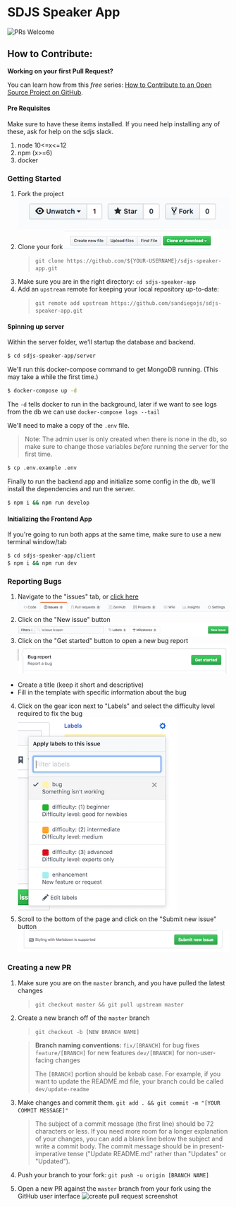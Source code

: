 # SDJS Speaker App

![PRs Welcome](https://img.shields.io/badge/PRs-welcome-brightgreen.svg?style=flat-square)

## How to Contribute:

**Working on your first Pull Request?**

You can learn how from this _free_ series: [How to Contribute to an Open Source Project on GitHub](https://egghead.io/series/how-to-contribute-to-an-open-source-project-on-github).

#### Pre Requisites

Make sure to have these items installed. If you need help installing any of these, ask for help on the sdjs slack.

1. node 10<=x<=12
2. npm (x>=6)
3. docker

### Getting Started

1. Fork the project
![fork repo screenshot](readme-images/button_fork.png)
2. Clone your fork
![clone repo screenshot](readme-images/button_clone-repo.png)
   > `git clone https://github.com/${YOUR-USERNAME}/sdjs-speaker-app.git`
3. Make sure you are in the right directory: `cd sdjs-speaker-app`
4. Add an `upstream` remote for keeping your local repository up-to-date:
   > `git remote add upstream https://github.com/sandiegojs/sdjs-speaker-app.git`

#### Spinning up server

Within the server folder, we'll startup the database and backend.

```sh
$ cd sdjs-speaker-app/server
```

We'll run this docker-compose command to get MongoDB running. (This may take a while the first time.)

```sh
$ docker-compose up -d
```

The `-d` tells docker to run in the background, later if we want to see logs from the db we can use `docker-compose logs --tail`

We'll need to make a copy of the `.env` file.

> Note: The admin user is only created when there is none in the db,
> so make sure to change those variables _before_ running the server for the first time.

```sh
$ cp .env.example .env
```

Finally to run the backend app and initialize some config in the db, we'll install the dependencies and run the server.

```sh
$ npm i && npm run develop
```

#### Initializing the Frontend App

If you're going to run both apps at the same time, make sure to use a new terminal window/tab

```sh
$ cd sdjs-speaker-app/client
$ npm i && npm run dev
```


### Reporting Bugs

1. Navigate to the "issues" tab, or [click here](https://github.com/sandiegojs/sdjs-speaker-app/issues)
![issues tab screenshot](readme-images/tab_issues.png)
2. Click on the "New issue" button
![new issue button screenshot](readme-images/button_new-issue.png)
3. Click on the "Get started" button to open a new bug report
![bug report get started screenshot](readme-images/button_bug-report-get-started.png)
  - Create a title (keep it short and descriptive)
  - Fill in the template with specific information about the bug
4. Click on the gear icon next to "Labels" and select the difficulty level required to fix the bug
![difficulty level screenshot](readme-images/labels_difficulty-level.png)
5. Scroll to the bottom of the page and click on the "Submit new issue" button
![submit new issue screenshot](readme-images/button_submit-new-issue.png)


### Creating a new PR

1. Make sure you are on the `master` branch, and you have pulled the latest changes

   > `git checkout master && git pull upstream master`

2. Create a new branch off of the `master` branch

   > `git checkout -b [NEW BRANCH NAME]`

   > **Branch naming conventions:**
   > `fix/[BRANCH]` for bug fixes
   > `feature/[BRANCH]` for new features
   > `dev/[BRANCH]` for non-user-facing changes
   >
   > The `[BRANCH]` portion should be kebab case. For example, if you want to update the README.md file, your branch could be called `dev/update-readme`

4. Make changes and commit them. `git add . && git commit -m "[YOUR COMMIT MESSAGE]"`

   > The subject of a commit message (the first line) should be 72 characters or less. If you need more room for a longer explanation of your changes, you can add a blank line below the subject and write a commit body. The commit message should be in present-imperative tense ("Update README.md" rather than "Updates" or "Updated").

5. Push your branch to your fork: `git push -u origin [BRANCH NAME]`

6. Open a new PR against the `master` branch from your fork using the GitHub user interface
![create pull request screenshot](readme-images/pull-request.png)
